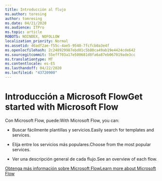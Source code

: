```yaml
---
title: Introducción al flujo
ms.author: toresing
author: tomresing
ms.date: 04/21/2020
ms.audience: ITPro
ms.topic: article
ROBOTS: NOINDEX, NOFOLLOW
localization_priority: Normal
ms.assetid: 46adf2ae-f55c-4ae5-9540-7fcfcb0a3e4f
ms.openlocfilehash: 2c248929987ebd01c5b80ca49ab19e4424cde642
ms.sourcegitcommit: 55eff703a17e500681d8fa6a87eb067019ade3cc
ms.translationtype: MT
ms.contentlocale: es-ES
ms.lasthandoff: 04/22/2020
ms.locfileid: "43720900"
---
```

# <a name="get-started-with-microsoft-flow"></a><span data-ttu-id="0a87b-102">Introducción a Microsoft Flow</span><span class="sxs-lookup"><span data-stu-id="0a87b-102">Get started with Microsoft Flow</span></span>

<span data-ttu-id="0a87b-103">Con Microsoft Flow, puede:</span><span class="sxs-lookup"><span data-stu-id="0a87b-103">With Microsoft Flow, you can:</span></span>
  
- <span data-ttu-id="0a87b-104">Buscar fácilmente plantillas y servicios.</span><span class="sxs-lookup"><span data-stu-id="0a87b-104">Easily search for templates and services.</span></span>
    
- <span data-ttu-id="0a87b-105">Elija entre los servicios más populares.</span><span class="sxs-lookup"><span data-stu-id="0a87b-105">Choose from the most popular services.</span></span>
    
- <span data-ttu-id="0a87b-106">Ver una descripción general de cada flujo.</span><span class="sxs-lookup"><span data-stu-id="0a87b-106">See an overview of each flow.</span></span>
    
[<span data-ttu-id="0a87b-107">Obtenga más información sobre Microsoft Flow</span><span class="sxs-lookup"><span data-stu-id="0a87b-107">Learn more about Microsoft Flow</span></span>](https://go.microsoft.com/fwlink/?linkid=874446)
  

